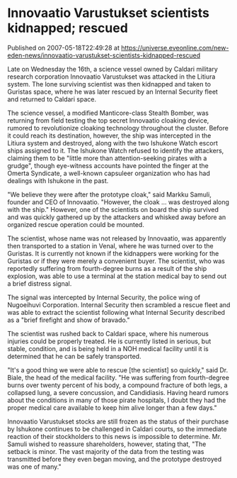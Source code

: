 # Innovaatio Varustukset scientists kidnapped; rescued
Published on 2007-05-18T22:49:28 at https://universe.eveonline.com/new-eden-news/innovaatio-varustukset-scientists-kidnapped-rescued

Late on Wednesday the 16th, a science vessel owned by Caldari military research corporation Innovaatio Varustukset was attacked in the Litiura system. The lone surviving scientist was then kidnapped and taken to Guristas space, where he was later rescued by an Internal Security fleet and returned to Caldari space.

The science vessel, a modified Manticore-class Stealth Bomber, was returning from field testing the top secret Innovaatio cloaking device, rumored to revolutionize cloaking technology throughout the cluster. Before it could reach its destination, however, the ship was intercepted in the Litiura system and destroyed, along with the two Ishukone Watch escort ships assigned to it. The Ishukone Watch refused to identify the attackers, claiming them to be "little more than attention-seeking pirates with a grudge", though eye-witness accounts have pointed the finger at the Omerta Syndicate, a well-known capsuleer organization who has had dealings with Ishukone in the past.

"We believe they were after the prototype cloak," said Markku Samuli, founder and CEO of Innovaatio. "However, the cloak ... was destroyed along with the ship." However, one of the scientists on board the ship survived and was quickly gathered up by the attackers and whisked away before an organized rescue operation could be mounted.

The scientist, whose name was not released by Innovaatio, was apparently then transported to a station in Venal, where he was turned over to the Guristas. It is currently not known if the kidnappers were working for the Guristas or if they were merely a convenient buyer. The scientist, who was reportedly suffering from fourth-degree burns as a result of the ship explosion, was able to use a terminal at the station medical bay to send out a brief distress signal.

The signal was intercepted by Internal Security, the police wing of Nugoeihuvi Corporation. Internal Security then scrambled a rescue fleet and was able to extract the scientist following what Internal Security described as a "brief firefight and show of bravado."

The scientist was rushed back to Caldari space, where his numerous injuries could be properly treated. He is currently listed in serious, but stable, condition, and is being held in a NOH medical facility until it is determined that he can be safely transported.

"It's a good thing we were able to rescue [the scientist] so quickly," said Dr. Biale, the head of the medical facility. "He was suffering from fourth-degree burns over twenty percent of his body, a compound fracture of both legs, a collapsed lung, a severe concussion, and Candidiasis. Having heard rumors about the conditions in many of those pirate hospitals, I doubt they had the proper medical care available to keep him alive longer than a few days."

Innovaatio Varustukset stocks are still frozen as the status of their purchase by Ishukone continues to be challenged in Caldari courts, so the immediate reaction of their stockholders to this news is impossible to determine. Mr. Samuli wished to reassure shareholders, however, stating that, "The setback is minor. The vast majority of the data from the testing was transmitted before they even began moving, and the prototype destroyed was one of many."
